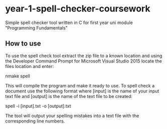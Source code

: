 # year-1-spell-checker-coursework

Simple spell checker tool written in C for first year uni module "Programming Fundamentals"

## How to use

To use the spell check tool extract the zip file to a known location and using the Developer Command Prompt for Microsoft Visual Studio 2015 locate the files location and enter:

nmake spell

This will compile the program and make it ready to use. To spell check a document use the following format where [input] is the name of your input text file and [output] is the name of the text file to be created:

spell -i [input].txt -o [output].txt 

The tool will output your spelling mistakes into a text file with the corresponding line numbers. 
